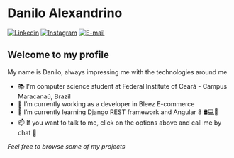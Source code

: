 # Danilo Alexandrino

[![Linkedin](https://img.shields.io/badge/-Linkedin-blue?style=flat-square&logo=Linkedin&logoColor=white&link=https://www.linkedin.com/in/danilo-alexandrino-4aaa1518b/)](https://www.linkedin.com/in/danilo-alexandrino-4aaa1518b/)
[![Instagram](https://img.shields.io/badge/-Instagram-ff2b8e?style=flat-square&logo=Instagram&logoColor=white&link=https://www.instagram.com/daniloaldm/)](https://www.instagram.com/daniloaldm/) 
[![E-mail](https://img.shields.io/badge/-Email-c14438?style=flat-square&logo=Gmail&logoColor=white&link=mailto:danilo.alexandrinodm@gmail.com)](mailto:danilo.alexandrinodm@gmail.com) 

## Welcome to my profile

My name is Danilo, always impressing me with the technologies around me

- 📚 I'm computer science student at Federal Institute of Ceará - Campus Maracanaú, Brazil
- 🔭 I’m currently working as a developer in Bleez E-commerce
- 🌱 I’m currently learning Django REST framework and Angular 8 🛢💻📱
- 📫 If you want to talk to me, click on the options above and call me by chat 💬

*Feel free to browse some of my projects*
